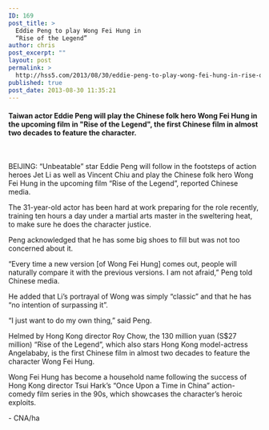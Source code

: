 ```yaml
---
ID: 169
post_title: >
  Eddie Peng to play Wong Fei Hung in
  “Rise of the Legend”
author: chris
post_excerpt: ""
layout: post
permalink: >
  http://hss5.com/2013/08/30/eddie-peng-to-play-wong-fei-hung-in-rise-of-the-legend/
published: true
post_date: 2013-08-30 11:35:21
---
```

<h4>Taiwan actor Eddie Peng will play the Chinese folk hero Wong Fei Hung in the upcoming film in "Rise of the Legend", the first Chinese film in almost two decades to feature the character.</h4> <p>&nbsp; <p>BEIJING: “Unbeatable” star Eddie Peng will follow in the footsteps of action heroes Jet Li as well as Vincent Chiu and play the Chinese folk hero Wong Fei Hung in the upcoming film “Rise of the Legend”, reported Chinese media. <p>The 31-year-old actor has been hard at work preparing for the role recently, training ten hours a day under a martial arts master in the sweltering heat, to make sure he does the character justice. <p>Peng acknowledged that he has some big shoes to fill but was not too concerned about it. <p>“Every time a new version [of Wong Fei Hung] comes out, people will naturally compare it with the previous versions. I am not afraid,” Peng told Chinese media. <p>He added that Li’s portrayal of Wong was simply “classic” and that he has “no intention of surpassing it”. <p>“I just want to do my own thing,” said Peng. <p>Helmed by Hong Kong director Roy Chow, the 130 million yuan (S$27 million) “Rise of the Legend”, which also stars Hong Kong model-actress Angelababy, is the first Chinese film in almost two decades to feature the character Wong Fei Hung. <p>Wong Fei Hung has become a household name following the success of Hong Kong director Tsui Hark’s “Once Upon a Time in China” action-comedy film series in the 90s, which showcases the character’s heroic exploits. <p>- CNA/ha</p>